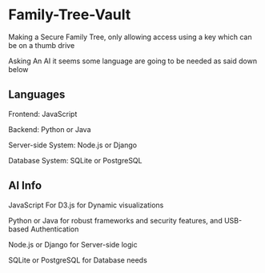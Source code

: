 # Family-Tree-Vault
Making a Secure Family Tree, only allowing access using a key which can be on a thumb drive

Asking An AI it seems some language are going to be needed as said down below

## Languages
Frontend: JavaScript

Backend: Python or Java

Server-side System: Node.js or Django

Database System: SQLite or PostgreSQL

## AI Info
JavaScript For D3.js for Dynamic visualizations

Python or Java for robust frameworks and security features, and USB-based Authentication

Node.js or Django for Server-side logic

SQLite or PostgreSQL for Database needs
